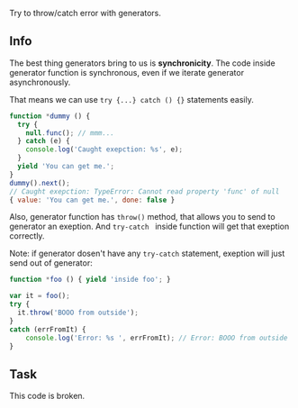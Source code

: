 Try to throw/catch error with generators.

## Info
The best thing generators bring to us is **synchronicity**. The code inside
generator function is synchronous, even if we iterate generator asynchronously.

That means we can use `try {...} catch () {}` statements easily.

```js
function *dummy () {
  try {
    null.func(); // mmm...
  } catch (e) {
    console.log('Caught exepction: %s', e);
  }
  yield 'You can get me.';
}
dummy().next();
// Caught exepction: TypeError: Cannot read property 'func' of null
{ value: 'You can get me.', done: false }
```

Also, generator function has `throw()` method, that allows you to send to generator
an exeption. And `try-catch ` inside function will get that exeption correctly. 

Note: if generator dosen't have any `try-catch` statement, exeption
will just send out of generator:

```js
function *foo () { yield 'inside foo'; }

var it = foo();
try {
  it.throw('BOOO from outside');
}
catch (errFromIt) {
    console.log('Error: %s ', errFromIt); // Error: BOOO from outside
}
```

## Task
This code is broken.
